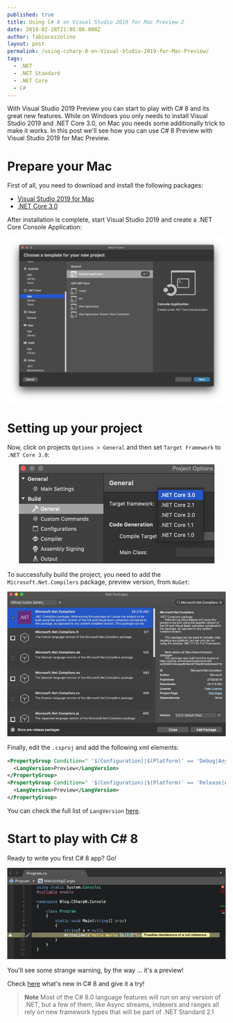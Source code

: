```yaml
---
published: true
title: Using C# 8 on Visual Studio 2019 for Mac Preview 2
date: 2019-02-28T21:05:00.000Z
author: fabiocozzolino
layout: post
permalink: /using-csharp-8-on-Visual-Studio-2019-for-Mac-Preview/
tags:
  - .NET
  - .NET Standard
  - .NET Core
  - C#
---
```

With Visual Studio 2019 Preview you can start to play with C# 8 and its great new features. While on Windows you only needs to install Visual Studio 2019 and .NET Core 3.0, on Mac you needs some additionally trick to make it works. In this post we'll see how you can use C# 8 Preview with Visual Studio 2019 for Mac Preview.

# Prepare your Mac
First of all, you need to download and install the following packages:
- [Visual Studio 2019 for Mac](https://visualstudio.microsoft.com/vs/preview/?os=mac)
- [.NET Core 3.0](https://dotnet.microsoft.com/download/dotnet-core/3.0)

After installation is complete, start Visual Studio 2019 and create a .NET Core Console Application:
<p align="center">
  <img src="/assets/img/create-consolle-app.png" alt="Create Console Application">
</p>

# Setting up your project
Now, click on projects `Options > General` and then set `Target Framework` to `.NET Core 3.0`:
<p align="center">
  <img src="/assets/img/set-target-framework.png" alt="Set Target Framework">
</p>

To successfully build the project, you need to add the `Microsoft.Net.Compilers` package, preview version, from `NuGet`: 
<p align="center">
  <img src="/assets/img/add-nuget-compilers.png" alt="Add Microsoft.Net.Compilers package">
</p>

Finally, edit the `.csproj` and add the following xml elements:
```xml
<PropertyGroup Condition=" '$(Configuration)|$(Platform)' == 'Debug|AnyCPU' ">
  <LangVersion>Preview</LangVersion>
</PropertyGroup>
<PropertyGroup Condition=" '$(Configuration)|$(Platform)' == 'Release|AnyCPU' ">
  <LangVersion>Preview</LangVersion>
</PropertyGroup>
```

You can check the full list of `LangVersion` [here](https://devblogs.microsoft.com/dotnet/an-update-to-c-versions-and-c-tooling/).

# Start to play with C# 8
Ready to write you first C# 8 app? Go!
<p align="center">
  <img src="/assets/img/csharp-8-on-mac.png" alt="Your first C# 8">
</p>

You'll see some strange warning, by the way ... it's a preview!

Check [here](https://docs.microsoft.com/en-us/dotnet/csharp/whats-new/csharp-8) what's new in C# 8 and give it a try!

> **Note** Most of the C# 8.0 language features will run on any version of .NET, but a few of them, like Async streams, indexers and ranges all rely on new framework types that will be part of .NET Standard 2.1
